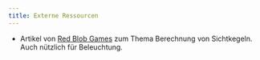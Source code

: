```yaml
---
title: Externe Ressourcen
---
```


* Artikel von [Red Blob Games](https://www.redblobgames.com/articles/visibility/) zum Thema Berechnung von Sichtkegeln. Auch nützlich für Beleuchtung.
